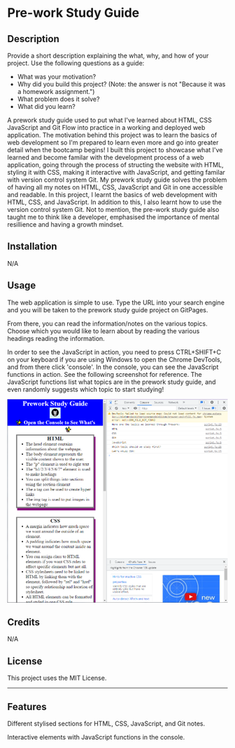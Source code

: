 # Pre-work Study Guide

## Description

Provide a short description explaining the what, why, and how of your project. Use the following questions as a guide:

- What was your motivation?
- Why did you build this project? (Note: the answer is not "Because it was a homework assignment.")
- What problem does it solve?
- What did you learn?

A prework study guide used to put what I've learned about HTML, CSS JavaScript and Git Flow into practice in a working and deployed web application. The motivation behind this project was to learn the basics of web development so I'm prepared to learn even more and go into greater detail when the bootcamp begins! I built this project to showcase what I've learned and become familar with the development process of a web application, going through the process of structing the website with HTML, styling it with CSS, making it interactive with JavaScript, and getting familar with version control system Git. My prework study guide solves the problem of having all my notes on HTML, CSS, JavaScript and Git in one accessible and readable. In this project, I learnt the basics of web development with HTML, CSS, and JavaScript. In addition to this, I also learnt how to use the version control system Git. Not to mention, the pre-work study guide also taught me to think like a developer, emphasised the importance of mental resillience and having a growth mindset.



## Installation

N/A

## Usage

The web application is simple to use. Type the URL into your search engine and you will be taken to the prework study guide project on GitPages. 

From there, you can read the information/notes on the various topics. Choose which you would like to learn about by reading the various headings reading the information.

In order to see the JavaScript in action, you need to press CTRL+SHIFT+C on your keyboard if you are using Windows to open the Chrome DevTools, and from there click 'console'. In the console, you can see the JavaScript functions in action. See the following screenshot for reference. The JavaScript functions list what topics are in the prework study guide, and even randomly suggests which topic to start studying!


![alt text](assets/images/javascript-console-explainer.png)

## Credits

N/A

## License

This project uses the MIT License.

---

## Features

Different stylised sections for HTML, CSS, JavaScript, and Git notes.

Interactive elements with JavaScript functions in the console.

